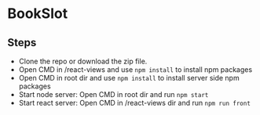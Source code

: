 # BookSlot

## Steps

* Clone the repo or download the zip file.
* Open CMD in /react-views and use ```npm install``` to install npm packages 
* Open CMD in root dir and use ```npm install``` to install server side npm packages 
* Start node server: Open CMD in root dir and run ```npm start```
* Start react server: Open CMD in /react-views dir and run ```npm run front```
